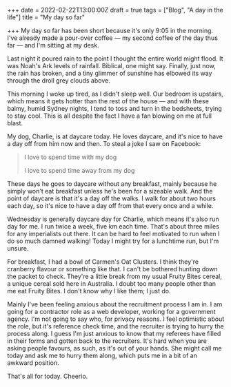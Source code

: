 +++
date = 2022-02-22T13:00:00Z
draft = true
tags = ["Blog", "A day in the life"]
title = "My day so far"

+++
My day so far has been short because it's only 9:05 in the morning. I've already made a pour-over coffee — my second coffee of the day thus far — and I'm sitting at my desk.

Last night it poured rain to the point I thought the entire world might flood. It was Noah's Ark levels of rainfall. Biblical, one might say. Finally, just now, the rain has broken, and a tiny glimmer of sunshine has elbowed its way through the droll grey clouds above.

This morning I woke up tired, as I didn't sleep well. Our bedroom is upstairs, which means it gets hotter than the rest of the house — and with these balmy, humid Sydney nights, I tend to toss and turn in the bedsheets, trying to stay cool. This is all despite the fact I have a fan blowing on me at full blast.

My dog, Charlie, is at daycare today. He loves daycare, and it's nice to have a day off from him now and then. To steal a joke I saw on Facebook:

> I love to spend time with my dog
>
> I love to spend time away from my dog

These days he goes to daycare without any breakfast, mainly because he simply won't eat breakfast unless he's been for a sizeable walk. And the point of daycare is that it's a day off the walks. I walk for about two hours each day, so it's nice to have a day off from that every once and a while.

Wednesday is generally daycare day for Charlie, which means it's also run day for me. I run twice a week, five km each time. That's about three miles for any imperialists out there. It can be hard to feel motivated to run when I do so much damned walking! Today I might try for a lunchtime run, but I'm unsure.

For breakfast, I had a bowl of Carmen's Oat Clusters. I think they're cranberry flavour or something like that. I can't be bothered hunting down the packet to check. They're a little break from my usual Fruity Bites cereal, a unique cereal sold here in Australia. I doubt too many people other than me eat Fruity Bites. I don't know why I like them; I just do.

Mainly I've been feeling anxious about the recruitment process I am in. I am going for a contractor role as a web developer, working for a government agency. I'm not going to say who, for privacy reasons. I feel optimistic about the role, but it's reference check time, and the recruiter is trying to hurry the process along. I guess I'm just anxious to know that my referees have filled in their forms and gotten back to the recruiters. It's hard when you are asking people favours, as such, as it's out of your hands. She might call me today and ask me to hurry them along, which puts me in a bit of an awkward position.

That's all for today. Cheerio.